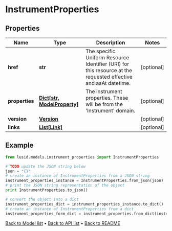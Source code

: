# InstrumentProperties


## Properties
Name | Type | Description | Notes
------------ | ------------- | ------------- | -------------
**href** | **str** | The specific Uniform Resource Identifier (URI) for this resource at the requested effective and asAt datetime. | [optional] 
**properties** | [**Dict[str, ModelProperty]**](ModelProperty.md) | The instrument properties. These will be from the &#39;Instrument&#39; domain. | [optional] 
**version** | [**Version**](Version.md) |  | [optional] 
**links** | [**List[Link]**](Link.md) |  | [optional] 

## Example

```python
from lusid.models.instrument_properties import InstrumentProperties

# TODO update the JSON string below
json = "{}"
# create an instance of InstrumentProperties from a JSON string
instrument_properties_instance = InstrumentProperties.from_json(json)
# print the JSON string representation of the object
print InstrumentProperties.to_json()

# convert the object into a dict
instrument_properties_dict = instrument_properties_instance.to_dict()
# create an instance of InstrumentProperties from a dict
instrument_properties_form_dict = instrument_properties.from_dict(instrument_properties_dict)
```
[Back to Model list](../README.md#documentation-for-models) &#8226; [Back to API list](../README.md#documentation-for-api-endpoints) &#8226; [Back to README](../README.md)


